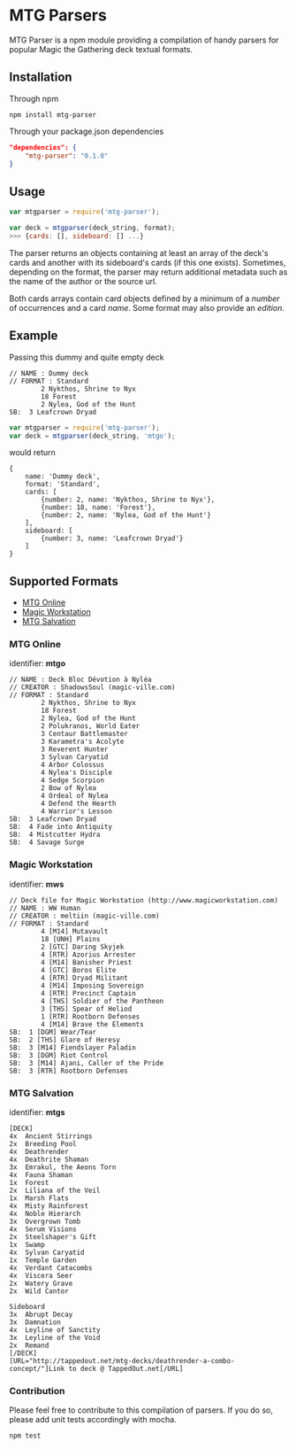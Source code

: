 # MTG Parsers

MTG Parser is a npm module providing a compilation of handy parsers for popular Magic the Gathering deck textual formats.

## Installation

Through npm

```
npm install mtg-parser
```

Through your package.json dependencies

```json
"dependencies": {
	"mtg-parser": "0.1.0"
}
```

## Usage

```js
var mtgparser = require('mtg-parser');

var deck = mtgparser(deck_string, format);
>>> {cards: [], sideboard: [] ...}
```

The parser returns an objects containing at least an array of the deck's cards and another with its sideboard's cards (if this one exists). Sometimes, depending on the format, the parser may return additional metadata such as the name of the author or the source url.

Both cards arrays contain card objects defined by a minimum of a *number* of occurrences and a card *name*. Some format may also provide an *edition*.

## Example

Passing this dummy and quite empty deck

```
// NAME : Dummy deck
// FORMAT : Standard
        2 Nykthos, Shrine to Nyx
        18 Forest
        2 Nylea, God of the Hunt
SB:  3 Leafcrown Dryad
```

```js
var mtgparser = require('mtg-parser');
var deck = mtgparser(deck_string, 'mtgo');
```
would return

```
{
	name: 'Dummy deck',
	format: 'Standard',
	cards: [
		{number: 2, name: 'Nykthos, Shrine to Nyx'},
		{number: 18, name: 'Forest'},
		{number: 2, name: 'Nylea, God of the Hunt'}
	],
	sideboard: [
		{number: 3, name: 'Leafcrown Dryad'}
	]
}
```

## Supported Formats

* [MTG Online](#mtg-online)
* [Magic Workstation](#magic-workstation)
* [MTG Salvation](#mtg-salvation)

### MTG Online

identifier: **mtgo**

```
// NAME : Deck Bloc Dévotion à Nyléa
// CREATOR : ShadowsSoul (magic-ville.com)
// FORMAT : Standard
        2 Nykthos, Shrine to Nyx
        18 Forest
        2 Nylea, God of the Hunt
        2 Polukranos, World Eater
        3 Centaur Battlemaster
        3 Karametra's Acolyte
        3 Reverent Hunter
        3 Sylvan Caryatid
        4 Arbor Colossus
        4 Nylea's Disciple
        4 Sedge Scorpion
        2 Bow of Nylea
        4 Ordeal of Nylea
        4 Defend the Hearth
        4 Warrior's Lesson
SB:  3 Leafcrown Dryad
SB:  4 Fade into Antiquity
SB:  4 Mistcutter Hydra
SB:  4 Savage Surge
```

### Magic Workstation

identifier: **mws**

```
// Deck file for Magic Workstation (http://www.magicworkstation.com)
// NAME : WW Human
// CREATOR : meltiin (magic-ville.com)
// FORMAT : Standard
        4 [M14] Mutavault
        18 [UNH] Plains
        2 [GTC] Daring Skyjek
        4 [RTR] Azorius Arrester
        4 [M14] Banisher Priest
        4 [GTC] Boros Elite
        4 [RTR] Dryad Militant
        4 [M14] Imposing Sovereign
        4 [RTR] Precinct Captain
        4 [THS] Soldier of the Pantheon
        3 [THS] Spear of Heliod
        1 [RTR] Rootborn Defenses
        4 [M14] Brave the Elements
SB:  1 [DGM] Wear/Tear
SB:  2 [THS] Glare of Heresy
SB:  3 [M14] Fiendslayer Paladin
SB:  3 [DGM] Riot Control
SB:  3 [M14] Ajani, Caller of the Pride
SB:  3 [RTR] Rootborn Defenses
```

### MTG Salvation

identifier: **mtgs**

```
[DECK]
4x	Ancient Stirrings
2x	Breeding Pool
4x	Deathrender
4x	Deathrite Shaman
3x	Emrakul, the Aeons Torn
4x	Fauna Shaman
1x	Forest
2x	Liliana of the Veil
1x	Marsh Flats
4x	Misty Rainforest
4x	Noble Hierarch
3x	Overgrown Tomb
4x	Serum Visions
2x	Steelshaper's Gift
1x	Swamp
4x	Sylvan Caryatid
1x	Temple Garden
4x	Verdant Catacombs
4x	Viscera Seer
2x	Watery Grave
2x	Wild Cantor

Sideboard
3x	Abrupt Decay
3x	Damnation
4x	Leyline of Sanctity
3x	Leyline of the Void
2x	Remand
[/DECK]
[URL="http://tappedout.net/mtg-decks/deathrender-a-combo-concept/"]Link to deck @ TappedOut.net[/URL]
```

### Contribution

Please feel free to contribute to this compilation of parsers. If you do so, please add unit tests accordingly with mocha.

```
npm test
```
